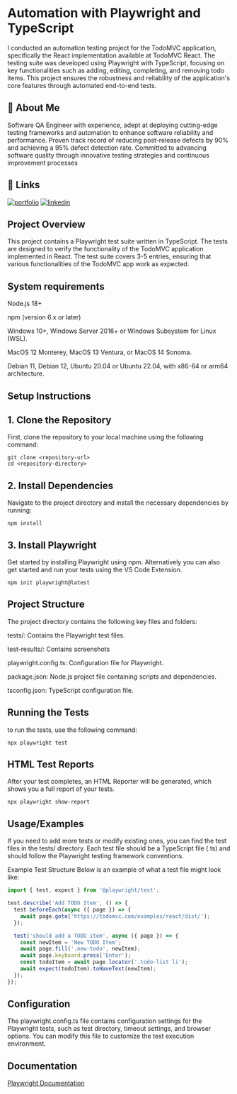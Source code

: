 
# Automation with Playwright and TypeScript

I conducted an automation testing project for the TodoMVC application, specifically the React implementation available at TodoMVC React. The testing suite was developed using Playwright with TypeScript, focusing on key functionalities such as adding, editing, completing, and removing todo items. This project ensures the robustness and reliability of the application's core features through automated end-to-end tests.



## 🚀 About Me
Software QA Engineer with experience, adept at deploying cutting-edge testing frameworks and automation to enhance software reliability and performance. Proven track record of reducing post-release defects by 90% and achieving a 95% defect detection rate. Committed to advancing software quality through innovative testing strategies and continuous improvement processes




## 🔗 Links
[![portfolio](https://img.shields.io/badge/my_portfolio-000?style=for-the-badge&logo=ko-fi&logoColor=white)](https://github.com/bhatiabh-29)
[![linkedin](https://img.shields.io/badge/linkedin-0A66C2?style=for-the-badge&logo=linkedin&logoColor=white)](https://www.linkedin.com/in/bhatiabhavin)


## Project Overview
This project contains a Playwright test suite written in TypeScript. The tests are designed to verify the functionality of the TodoMVC application implemented in React. The test suite covers 3-5 entries, ensuring that various functionalities of the TodoMVC app work as expected.
## System requirements
Node.js 18+

npm (version 6.x or later)

Windows 10+, Windows Server 2016+ or Windows Subsystem for Linux (WSL).

MacOS 12 Monterey, MacOS 13 Ventura, or MacOS 14 Sonoma.

Debian 11, Debian 12, Ubuntu 20.04 or Ubuntu 22.04, with x86-64 or arm64 architecture.

## Setup Instructions

## 1. Clone the Repository
First, clone the repository to your local machine using the following command:
``` 
git clone <repository-url>
cd <repository-directory>
```
## 2. Install Dependencies
Navigate to the project directory and install the necessary dependencies by running:
```
npm install
```
## 3. Install Playwright
Get started by installing Playwright using npm. Alternatively you can also get started and run your tests using the VS Code Extension.
```
npm init playwright@latest
```
## Project Structure

The project directory contains the following key files and folders:

tests/: Contains the Playwright test files.

test-results/: Contains screenshots 

playwright.config.ts: Configuration file for Playwright.

package.json: Node.js project file containing scripts and dependencies.

tsconfig.json: TypeScript configuration file.
## Running the Tests
to run the tests, use the following command:
```
npx playwright test

```
## HTML Test Reports
After your test completes, an HTML Reporter will be generated, which shows you a full report of your tests.
```
npx playwright show-report
```


## Usage/Examples

If you need to add more tests or modify existing ones, you can find the test files in the tests/ directory. Each test file should be a TypeScript file (.ts) and should follow the Playwright testing framework conventions.

Example Test Structure Below is an example of what a test file might look like:

```javascript
import { test, expect } from '@playwright/test';

test.describe('Add TODO Item', () => {
  test.beforeEach(async ({ page }) => {
    await page.goto('https://todomvc.com/examples/react/dist/');
  });

  test('should add a TODO item', async ({ page }) => {
    const newItem = 'New TODO Item';
    await page.fill('.new-todo', newItem);
    await page.keyboard.press('Enter');
    const todoItem = await page.locator('.todo-list li');
    await expect(todoItem).toHaveText(newItem);
  });
});

```


## Configuration

The playwright.config.ts file contains configuration settings for the Playwright tests, such as test directory, timeout settings, and browser options. You can modify this file to customize the test execution environment.
## Documentation

[Playwright Documentation](https://playwright.dev/docs/intro)


